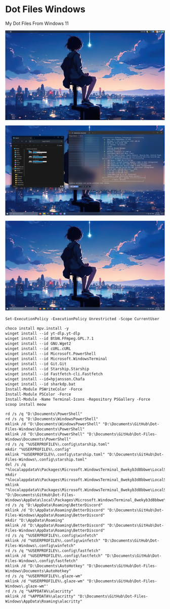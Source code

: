 # Dot Files Windows
My Dot Files From Windows 11


![](https://github.com/SteavenGamerYT/dot-files-windows/blob/main/Screenshots/1.png?raw=true)

![](https://github.com/SteavenGamerYT/dot-files-windows/blob/main/Screenshots/2.png?raw=true)

![](https://github.com/SteavenGamerYT/dot-files-windows/blob/main/Screenshots/3.png?raw=true)


`Set-ExecutionPolicy -ExecutionPolicy Unrestricted -Scope CurrentUser`

```
choco install mpv.install -y
winget install --id yt-dlp.yt-dlp
winget install --id BtbN.FFmpeg.GPL.7.1
winget install --id GNU.Wget2
winget install --id cURL.cURL
winget install --id Microsoft.PowerShell
winget install --id Microsoft.WindowsTerminal
winget install --id Git.Git
winget install --id Starship.Starship
winget install --id Fastfetch-cli.Fastfetch
winget install --id=hpjansson.Chafa
winget install --id sharkdp.bat 
Install-Module PSWriteColor -Force
Install-Module PSColor -Force
Install-Module -Name Terminal-Icons -Repository PSGallery -Force
scoop install meow
```

```
rd /s /q "D:\Documents\PowerShell"
rd /s /q "D:\Documents\WindowsPowerShell"
mklink /d "D:\Documents\WindowsPowerShell" "D:\Documents\GitHub\Dot-Files-Windows\Documents\PowerShell"
mklink /d "D:\Documents\PowerShell" "D:\Documents\GitHub\Dot-Files-Windows\Documents\PowerShell"
rd /s /q "%USERPROFILE%\.config\starship.toml"
mkdir "%USERPROFILE%\.config"
mklink "%USERPROFILE%\.config\starship.toml" "D:\Documents\GitHub\Dot-Files-Windows\.config\starship.toml"
del /s /q "%localappdata%\Packages\Microsoft.WindowsTerminal_8wekyb3d8bbwe\LocalState\settings.json"
mkdir "%localappdata%\Packages\Microsoft.WindowsTerminal_8wekyb3d8bbwe\LocalState"
mklink "%localappdata%\Packages\Microsoft.WindowsTerminal_8wekyb3d8bbwe\LocalState\settings.json" "D:\Documents\GitHub\Dot-Files-Windows\AppData\local\Packages\Microsoft.WindowsTerminal_8wekyb3d8bbwe\LocalState\settings.json"
rd /s /q "D:\AppData\Roaming\BetterDiscord"
mklink /d "D:\AppData\Roaming\BetterDiscord" "D:\Documents\GitHub\Dot-Files-Windows\AppData\Roaming\BetterDiscord"
mkdir "D:\AppData\Roaming"
mklink /d "D:\AppData\Roaming\BetterDiscord" "D:\Documents\GitHub\Dot-Files-Windows\AppData\Roaming\BetterDiscord"
rd /s /q "%USERPROFILE%\.config\winfetch"
mklink /d "%USERPROFILE%\.config\winfetch" "D:\Documents\GitHub\Dot-Files-Windows\.config\winfetch"
rd /s /q "%USERPROFILE%\.config\fastfetch"
mklink /d "%USERPROFILE%\.config\fastfetch" "D:\Documents\GitHub\Dot-Files-Windows\.config\fastfetch"
mklink /d "D:\Documents\AutoHotkey" "D:\Documents\GitHub\Dot-Files-Windows\Documents\AutoHotkey"
rd /s /q "%USERPROFILE%\.glaze-wm"
mklink /d "%USERPROFILE%\.glaze-wm" "D:\Documents\GitHub\Dot-Files-Windows\.glaze-wm"'
rd /s /q "%APPDATA%\alacritty"
mklink /d "%APPDATA%\alacritty" "D:\Documents\GitHub\Dot-Files-Windows\AppData\Roaming\alacritty"
```
